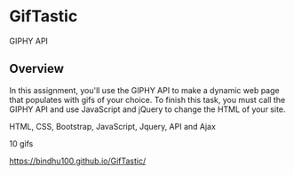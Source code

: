 # GifTastic  

GIPHY API

<h2>Overview</h2>

In this assignment, you'll use the GIPHY API to make a dynamic web page that populates with gifs of your choice. To finish this task, you must call the GIPHY API and use JavaScript and jQuery to change the HTML of your site.

HTML, CSS, Bootstrap, JavaScript, Jquery, API and Ajax

10 gifs

https://bindhu100.github.io/GifTastic/
